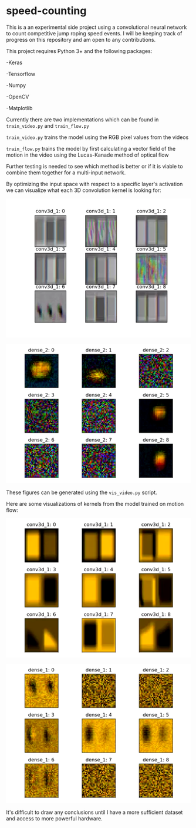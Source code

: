 # speed-counting
This is a an experimental side project using a convolutional neural network to count competitive jump roping speed events.
I will be keeping track of progress on this repository and am open to any contributions.

This project requires Python 3+ and the following packages:

-Keras

-Tensorflow

-Numpy

-OpenCV

-Matplotlib



Currently there are two implementations which can be found in `train_video.py` and `train_flow.py`

`train_video.py` trains the model using the RGB pixel values from the videos

`train_flow.py` trains the model by first calculating a vector field of the motion in the video using the Lucas-Kanade method of optical flow

Further testing is needed to see which method is better or if it is viable to combine them together for a multi-input network.

By optimizing the input space with respect to a specific layer's activation we can visualize what each 3D convolution kernel is looking for:

![](demos/conv_1.webp)

![](demos/dense_2_flow.webp)

These figures can be generated using the `vis_video.py` script.

Here are some visualizations of kernels from the model trained on motion flow:

![](demos/conv_1_flow.webp)

![](demos/dens_1_flow.webp)

It's difficult to draw any conclusions until I have a more sufficient dataset and access to more powerful hardware.
